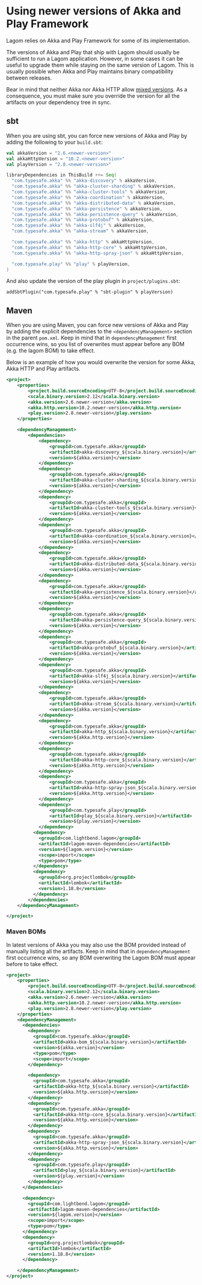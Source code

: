# Using newer versions of Akka and Play Framework

Lagom relies on Akka and Play Framework for some of its implementation.

The versions of Akka and Play that ship with Lagom should usually be sufficient to run a Lagom application. However, in some cases it can be useful to upgrade them while staying on the same version of Lagom. This is usually possible when Akka and Play maintains binary compatibility between releases.

Bear in mind that neither Akka nor Akka HTTP allow [mixed versions](https://doc.akka.io/docs/akka/current/common/binary-compatibility-rules.html#mixed-versioning-is-not-allowed). As a consequence, you must make sure you override the version for all the artifacts on your dependency tree in sync.

## sbt

When you are using sbt, you can force new versions of Akka and Play by adding the following to your `build.sbt`:

```scala
val akkaVersion = "2.6.<newer-version>"
val akkaHttpVersion = "10.2.<newer-version>"
val playVersion = "2.8.<newer-version>"

libraryDependencies in ThisBuild ++= Seq(
  "com.typesafe.akka" %% "akka-discovery" % akkaVersion,
  "com.typesafe.akka" %% "akka-cluster-sharding" % akkaVersion,
  "com.typesafe.akka" %% "akka-cluster-tools" % akkaVersion,
  "com.typesafe.akka" %% "akka-coordination" % akkaVersion,
  "com.typesafe.akka" %% "akka-distributed-data" % akkaVersion,
  "com.typesafe.akka" %% "akka-persistence" % akkaVersion,
  "com.typesafe.akka" %% "akka-persistence-query" % akkaVersion,
  "com.typesafe.akka" %% "akka-protobuf" % akkaVersion,
  "com.typesafe.akka" %% "akka-slf4j" % akkaVersion,
  "com.typesafe.akka" %% "akka-stream" % akkaVersion,

  "com.typesafe.akka" %% "akka-http" % akkaHttpVersion,
  "com.typesafe.akka" %% "akka-http-core" % akkaHttpVersion,
  "com.typesafe.akka" %% "akka-http-spray-json" % akkaHttpVersion,

  "com.typesafe.play" %% "play" % playVersion,
)
```

And also update the version of the play plugin in `project/plugins.sbt`:

```
addSbtPlugin("com.typesafe.play" % "sbt-plugin" % playVersion)
```

## Maven

When you are using Maven, you can force new versions of Akka and Play by adding the explicit dependencies to the `<dependencyManagement>` section in the parent `pom.xml`. Keep in mind that in `dependencyManagement` first occurrence wins, so you list of overwrites must appear before any BOM (e.g. the lagom BOM) to take effect.

Below is an example of how you would overwrite the version for some Akka, Akka HTTP and Play artifacts.

```xml
<project>
    <properties>
        <project.build.sourceEncoding>UTF-8</project.build.sourceEncoding>
        <scala.binary.version>2.12</scala.binary.version>
        <akka.version>2.6.newer-version</akka.version>
        <akka.http.version>10.2.newer-version</akka.http.version>
        <play.version>2.8.newer-version</play.version>
    </properties>

    <dependencyManagement>
        <dependencies>
            <dependency>
                <groupId>com.typesafe.akka</groupId>
                <artifactId>akka-discovery_${scala.binary.version}</artifactId>
                <version>${akka.version}</version>
            </dependency>
            <dependency>
                <groupId>com.typesafe.akka</groupId>
                <artifactId>akka-cluster-sharding_${scala.binary.version}</artifactId>
                <version>${akka.version}</version>
            </dependency>
            <dependency>
                <groupId>com.typesafe.akka</groupId>
                <artifactId>akka-cluster-tools_${scala.binary.version}</artifactId>
                <version>${akka.version}</version>
            </dependency>
            <dependency>
                <groupId>com.typesafe.akka</groupId>
                <artifactId>akka-coordination_${scala.binary.version}</artifactId>
                <version>${akka.version}</version>
            </dependency>
            <dependency>
                <groupId>com.typesafe.akka</groupId>
                <artifactId>akka-distributed-data_${scala.binary.version}</artifactId>
                <version>${akka.version}</version>
            </dependency>
            <dependency>
                <groupId>com.typesafe.akka</groupId>
                <artifactId>akka-persistence_${scala.binary.version}</artifactId>
                <version>${akka.version}</version>
            </dependency>
            <dependency>
                <groupId>com.typesafe.akka</groupId>
                <artifactId>akka-persistence-query_${scala.binary.version}</artifactId>
                <version>${akka.version}</version>
            </dependency>
            <dependency>
                <groupId>com.typesafe.akka</groupId>
                <artifactId>akka-protobuf_${scala.binary.version}</artifactId>
                <version>${akka.version}</version>
            </dependency>
            <dependency>
                <groupId>com.typesafe.akka</groupId>
                <artifactId>akka-slf4j_${scala.binary.version}</artifactId>
                <version>${akka.version}</version>
            </dependency>
            <dependency>
                <groupId>com.typesafe.akka</groupId>
                <artifactId>akka-stream_${scala.binary.version}</artifactId>
                <version>${akka.version}</version>
            </dependency>
            <dependency>
                <groupId>com.typesafe.akka</groupId>
                <artifactId>akka-http_${scala.binary.version}</artifactId>
                <version>${akka.http.version}</version>
            </dependency>
            <dependency>
                <groupId>com.typesafe.akka</groupId>
                <artifactId>akka-http-core_${scala.binary.version}</artifactId>
                <version>${akka.http.version}</version>
            </dependency>
            <dependency>
                <groupId>com.typesafe.akka</groupId>
                <artifactId>akka-http-spray-json_${scala.binary.version}</artifactId>
                <version>${akka.http.version}</version>
            </dependency>
            <dependency>
                <groupId>com.typesafe.play</groupId>
                <artifactId>play_${scala.binary.version}</artifactId>
                <version>${play.version}</version>
            </dependency>
          <dependency>
            <groupId>com.lightbend.lagom</groupId>
            <artifactId>lagom-maven-dependencies</artifactId>
            <version>${lagom.version}</version>
            <scope>import</scope>
            <type>pom</type>
          </dependency>
          <dependency>
            <groupId>org.projectlombok</groupId>
            <artifactId>lombok</artifactId>
            <version>1.18.8</version>
          </dependency>
        </dependencies>
    </dependencyManagement>

</project>
```

### Maven BOMs

In latest versions of Akka you may also use the BOM provided instead of manually listing all the artifacts.  Keep in mind that in `dependencyManagement` first occurrence wins, so any BOM overwriting the Lagom BOM must appear before to take effect.

```xml
<project>
    <properties>
        <project.build.sourceEncoding>UTF-8</project.build.sourceEncoding>
        <scala.binary.version>2.12</scala.binary.version>
        <akka.version>2.6.newer-version</akka.version>
        <akka.http.version>10.2.newer-version</akka.http.version>
        <play.version>2.8.newer-version</play.version>
    </properties>
    <dependencyManagement>
      <dependencies>
        <dependency>
          <groupId>com.typesafe.akka</groupId>
          <artifactId>akka-bom_${scala.binary.version}</artifactId>
          <version>${akka.version}</version>
          <type>pom</type>
          <scope>import</scope>
        </dependency>

        <dependency>
          <groupId>com.typesafe.akka</groupId>
          <artifactId>akka-http_${scala.binary.version}</artifactId>
          <version>${akka.http.version}</version>
        </dependency>
        <dependency>
          <groupId>com.typesafe.akka</groupId>
          <artifactId>akka-http-core_${scala.binary.version}</artifactId>
          <version>${akka.http.version}</version>
        </dependency>
        <dependency>
          <groupId>com.typesafe.akka</groupId>
          <artifactId>akka-http-spray-json_${scala.binary.version}</artifactId>
          <version>${akka.http.version}</version>
        </dependency>
        <dependency>
          <groupId>com.typesafe.play</groupId>
          <artifactId>play_${scala.binary.version}</artifactId>
          <version>${play.version}</version>
        </dependency>
      </dependencies>

      <dependency>
        <groupId>com.lightbend.lagom</groupId>
        <artifactId>lagom-maven-dependencies</artifactId>
        <version>${lagom.version}</version>
        <scope>import</scope>
        <type>pom</type>
      </dependency>
      <dependency>
        <groupId>org.projectlombok</groupId>
        <artifactId>lombok</artifactId>
        <version>1.18.8</version>
      </dependency>

    </dependencyManagement>
</project>
```
